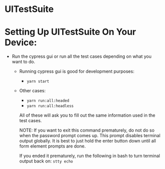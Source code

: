 # UITestSuite

# Setting Up UITestSuite On Your Device:

- Run the cypress gui or run all the test cases depending on what you want to do.

  - Running cypress gui is good for development purposes:
    - `yarn start`
  - Other cases:

    - `yarn run:all:headed`
    - `yarn run:all:headless`

    All of these will ask you to fill out the same information used in the test cases.

    NOTE: If you want to exit this command prematurely, do not do so when the password prompt comes up. This prompt
    disables terminal output globally. It is best to just hold the enter button down until all form element prompts are
    done.

    If you ended it prematurely, run the following in bash to turn terminal output back on: `stty echo`
